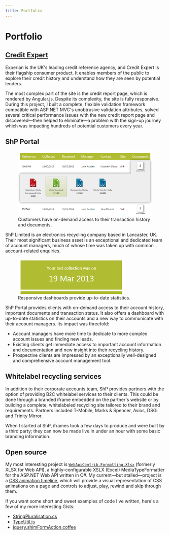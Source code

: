 ```yaml
---
title: Portfolio
---
```


Portfolio
=========


[Credit Expert][credit-expert]
------------------------------

Experian is the UK's leading credit reference agency, and Credit Expert is their flagship consumer product. It enables members of the public to explore their credit history and understand how they are seen by potential lenders.

The most complex part of the site is the credit report page, which is rendered by Angular.js. Despite its complexity, the site is fully responsive. During this project, I built a complete, flexible validation framework compatible with ASP.NET MVC's unobtrusive validation attributes, solved several critical performance issues with the new credit report page and discovered—then helped to eliminate—a problem with the sign-up journey which was impacting hundreds of potential customers every year.


ShP Portal
----------

<figure class="center">
	<img alt="Two rows of order information, one with an expanded list of documents visible." src="/img/portfolio/portal-orders.png">
	<figcaption>Customers have on-demand access to their transaction history and documents.</figcaption>
</figure>

ShP Limited is an electronics recycling company based in Lancaster, UK. Their most significant business asset is an exceptional and dedicated team of account managers, much of whose time was taken up with common account-related enquiries.

<figure class="left">
	<img alt="A mobile view of the ShP Portal dashboard" src="/img/portfolio/portal-dashboard.png">
	<figcaption>Responsive dashboards provide up-to-date statistics.</figcaption>
</figure>

ShP Portal provides clients with on-demand access to their account history, important documents and transaction status. It also offers a dashboard with up-to-date statistics on their accounts and a new way to communicate with their account managers. Its impact was threefold:

- Account managers have more time to dedicate to more complex account issues and finding new leads.
- Existing clients get immediate access to important account information and documentation and new insight into their recycling history.
- Prospective clients are impressed by an exceptionally well-designed and comprehensive account management tool.


Whitelabel recycling services
-----------------------------

In addition to their corporate accounts team, ShP provides partners with the option of providing B2C whitelabel services to their clients. This could be done through a branded iframe embedded on the partner's website or by building a complete, whitelabeled recycling site tailored to their brand and requirements. Partners included T-Mobile, Marks & Spencer, Avios, DSGi and Trinity Mirror.

When I started at ShP, iframes took a few days to produce and were built by a third party; they can now be made live in under an hour with some basic branding information.


Open source
-----------

My most interesting project is [`WebApiContrib.Formatting.Xlsx`][github-xlsx] (formerly XLSX for Web API), a highly-configurable XSLX (Excel) MediaTypeFormatter for the ASP.NET Web API written in C#. My current—but stalled—project is a [CSS animation timeline][github-animation-timeline], which will provide a visual representation of CSS animations on a page and controls to adjust, play, rewind and skip through them.

If you want some short and sweet examples of code I've written, here's a few of my more interesting Gists:

- [StringPluralisation.cs][gist-string-pluralisation]
- [TypeUtil.js][gist-type-util]
- [jquery.shimFormAction.coffee][gist-shim-form-action]


<!-- References -->



[credit-expert]: https://www.creditexpert.co.uk/

[github-xlsx]: http://webapicontrib.github.io/WebApiContrib.Formatting.Xlsx/

[github-animation-timeline]: https://github.com/jordangray/css-animation-timeline/

[gist-string-pluralisation]: https://gist.github.com/jordangray/bdb3aa1db6f74a625bfe

[gist-type-util]: https://gist.github.com/jordangray/f0ece13c3959d0387a81

[gist-shim-form-action]: https://gist.github.com/jordangray/5910582
